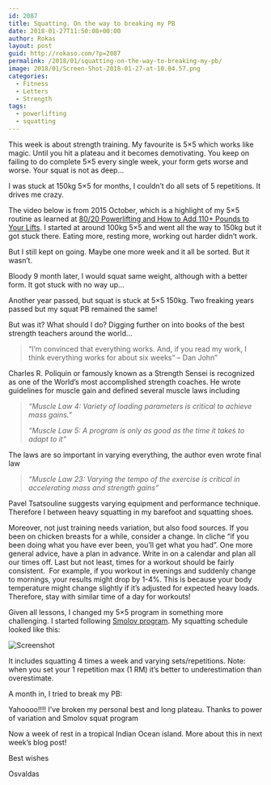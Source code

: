 ```yaml
---
id: 2087
title: Squatting. On the way to breaking my PB
date: 2018-01-27T11:50:08+00:00
author: Rokas
layout: post
guid: http://rokaso.com/?p=2087
permalink: /2018/01/squatting-on-the-way-to-breaking-my-pb/
image: 2018/01/Screen-Shot-2018-01-27-at-10.04.57.png
categories:
  - Fitness
  - Letters
  - Strength
tags:
  - powerlifting
  - squatting
---
```

This week is about strength training. My favourite is 5&#215;5 which works like magic. Until you hit a plateau and it becomes demotivating. You keep on failing to do complete 5&#215;5 every single week, your form gets worse and worse. Your squat is not as deep&#8230;

I was stuck at 150kg 5&#215;5 for months, I couldn&#8217;t do all sets of 5 repetitions. It drives me crazy.

The video below is from 2015 October, which is a highlight of my 5&#215;5 routine as learned at [80/20 Powerlifting and How to Add 110+ Pounds to Your Lifts](https://tim.blog/2008/12/18/pavel-8020-powerlifting-and-how-to-add-110-pounds-to-your-lifts/). I started at around 100kg 5&#215;5 and went all the way to 150kg but it got stuck there. Eating more, resting more, working out harder didn&#8217;t work.



But I still kept on going. Maybe one more week and it all be sorted. But it wasn&#8217;t.

Bloody 9 month later, I would squat same weight, although with a better form. It got stuck with no way up&#8230;



Another year passed, but squat is stuck at 5&#215;5 150kg. Two freaking years passed but my squat PB remained the same!



But was it? What should I do? Digging further on into books of the best strength teachers around the world&#8230;

> &#8220;I’m convinced that everything works. And, if you read my work, I think everything works for about six weeks&#8221; &#8211; Dan John&#8221;

Charles R. Poliquin or famously known as a Strength Sensei is recognized as one of the World’s most accomplished strength coaches. He wrote guidelines for muscle gain and defined several muscle laws including

> _&#8220;Muscle Law 4: Variety of loading parameters is critical to achieve mass gains.&#8221;_
> 
> _&#8220;Muscle Law 5: A program is only as good as the time it takes to adapt to it&#8221;_

The laws are so important in varying everything, the author even wrote final law

> _&#8220;Muscle Law 23: Varying the tempo of the exercise is critical in accelerating mass and strength gains&#8221;_

Pavel Tsatsouline suggests varying equipment and performance technique. Therefore I between heavy squatting in my barefoot and squatting shoes.

Moreover, not just training needs variation, but also food sources. If you been on chicken breasts for a while, consider a change. In cliche &#8220;if you been doing what you have ever been, you&#8217;ll get what you had&#8221;. One more general advice, have a plan in advance. Write in on a calendar and plan all our times off. Last but not least, times for a workout should be fairly consistent.  For example, if you workout in evenings and suddenly change to mornings, your results might drop by 1-4%. This is because your body temperature might change slightly if it&#8217;s adjusted for expected heavy loads. Therefore, stay with similar time of a day for workouts!

Given all lessons, I changed my 5&#215;5 program in something more challenging. I started following [Smolov program](https://stronglifts.com/how-to-add-100-pounds-to-your-squat-smolov/). My squatting schedule looked like this:

![Screenshot](2018/01/Screen-Shot-2018-01-03-at-13.51.26.png)

It includes squatting 4 times a week and varying sets/repetitions. Note: when you set your 1 repetition max (1 RM) it&#8217;s better to underestimation than overestimate.

A month in, I tried to break my PB:



Yahoooo!!!! I&#8217;ve broken my personal best and long plateau. Thanks to power of variation and Smolov squat program

Now a week of rest in a tropical Indian Ocean island. More about this in next week&#8217;s blog post!

Best wishes

Osvaldas
